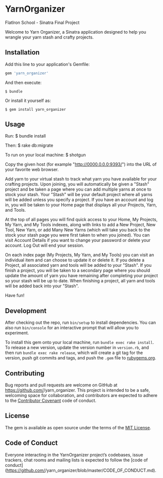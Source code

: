 # YarnOrganizer

FlatIron School - Sinatra Final Project

Welcome to Yarn Organizer, a Sinatra application designed to help you wrangle your yarn stash and crafty projects.

## Installation

Add this line to your application's Gemfile:

```ruby
gem 'yarn_organizer'
```

And then execute:

    $ bundle

Or install it yourself as:

    $ gem install yarn_organizer

## Usage

Run:
  $ bundle install

Then:
  $ rake db:migrate

To run on your local machine:
  $ shotgun

Copy the given host (for example "http://0000.0.0.0:9393/") into the URL of your favorite web browser.


Add yarn to your virtual stash to track what yarn you have available for your crafting projects.  Upon joining, you will automatically be given a "Stash" project and be taken a page where you can add multiple yarns at once to stock your stash.  Your "Stash" will be your default project where all yarns will be added unless you specify a project.  If you have an account and log in, you will be taken to your Home page that displays all your Projects, Yarn, and Tools.

At the top of all pages you will find quick access to your Home, My Projects, My Yarn, and My Tools indexes, along with links to add a New Project, New Tool, New Yarn, or add Many New Yarns (which will take you back to the stock your stash page you were first taken to when you joined).  You can visit Account Details if you want to change your password or delete your account. Log Out will end your session.

On each index page (My Projects, My Yarn, and My Tools) you can visit an individual item and can choose to update it or delete it.  If you delete a Project, all associated yarn and tools will be added to your "Stash".  If you finish a project, you will be taken to a secondary page where you should update the amount of yarn you have remaining after completing your project so your stash will be up to date.  When finishing a project, all yarn and tools will be added back into your "Stash".

Have fun!

## Development

After checking out the repo, run `bin/setup` to install dependencies. You can also run `bin/console` for an interactive prompt that will allow you to experiment.

To install this gem onto your local machine, run `bundle exec rake install`. To release a new version, update the version number in `version.rb`, and then run `bundle exec rake release`, which will create a git tag for the version, push git commits and tags, and push the `.gem` file to [rubygems.org](https://rubygems.org).

## Contributing

Bug reports and pull requests are welcome on GitHub at https://github.com/<github username>/yarn_organizer. This project is intended to be a safe, welcoming space for collaboration, and contributors are expected to adhere to the [Contributor Covenant](http://contributor-covenant.org) code of conduct.

## License

The gem is available as open source under the terms of the [MIT License](https://opensource.org/licenses/MIT).

## Code of Conduct

Everyone interacting in the YarnOrganizer project’s codebases, issue trackers, chat rooms and mailing lists is expected to follow the [code of conduct](https://github.com/<github username>/yarn_organizer/blob/master/CODE_OF_CONDUCT.md).
